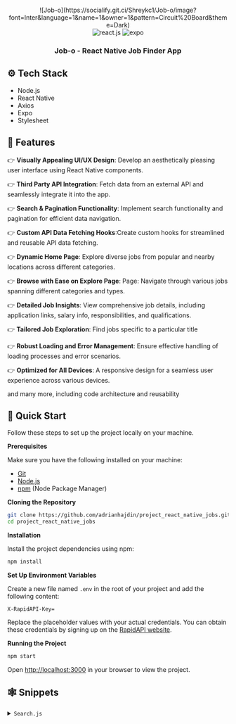 <div align="center">
  <br />

  <div>
    ![Job-o](https://socialify.git.ci/Shreykc1/Job-o/image?font=Inter&language=1&name=1&owner=1&pattern=Circuit%20Board&theme=Dark)
  </div>

  <div>
    <img src="https://img.shields.io/badge/-React_Native-black?style=for-the-badge&logoColor=white&logo=react&color=61DAFB" alt="react.js" />
    <img src="https://img.shields.io/badge/-Expo-black?style=for-the-badge&logoColor=white&logo=expo&color=000020" alt="expo" />
  </div>

  <h3 align="center">Job-o - React Native Job Finder App</h3>

</div>



## <a name="tech-stack">⚙️ Tech Stack</a>

- Node.js
- React Native
- Axios
- Expo
- Stylesheet

## <a name="features">🔋 Features</a>

👉 **Visually Appealing UI/UX Design**: Develop an aesthetically pleasing user interface using React Native components.

👉 **Third Party API Integration**: Fetch data from an external API and seamlessly integrate it into the app.

👉 **Search & Pagination Functionality**: Implement search functionality and pagination for efficient data navigation.

👉 **Custom API Data Fetching Hooks**:Create custom hooks for streamlined and reusable API data fetching.

👉 **Dynamic Home Page**: Explore diverse jobs from popular and nearby locations across different categories.

👉 **Browse with Ease on Explore Page**: Page: Navigate through various jobs spanning different categories and types.

👉 **Detailed Job Insights**: View comprehensive job details, including application links, salary info, responsibilities, and qualifications.

👉 **Tailored Job Exploration**: Find jobs specific to a particular title 

👉 **Robust Loading and Error Management**: Ensure effective handling of loading processes and error scenarios. 

👉 **Optimized for All Devices**: A responsive design for a seamless user experience across various devices.

and many more, including code architecture and reusability 

## <a name="quick-start">🤸 Quick Start</a>

Follow these steps to set up the project locally on your machine.

**Prerequisites**

Make sure you have the following installed on your machine:

- [Git](https://git-scm.com/)
- [Node.js](https://nodejs.org/en)
- [npm](https://www.npmjs.com/) (Node Package Manager)

**Cloning the Repository**

```bash
git clone https://github.com/adrianhajdin/project_react_native_jobs.git
cd project_react_native_jobs
```

**Installation**

Install the project dependencies using npm:

```bash
npm install
```

**Set Up Environment Variables**

Create a new file named `.env` in the root of your project and add the following content:

```env
X-RapidAPI-Key=
```

Replace the placeholder values with your actual credentials. You can obtain these credentials by signing up on the [RapidAPI website](https://rapidapi.com/letscrape-6bRBa3QguO5/api/jsearch).

**Running the Project**

```bash
npm start
```

Open [http://localhost:3000](http://localhost:3000) in your browser to view the project.

## <a name="snippets">🕸️ Snippets</a>

<details>
<summary><code>Search.js</code></summary>

```javascript
import React, { useEffect, useState } from 'react'
import { ActivityIndicator, FlatList, Image, TouchableOpacity, View } from 'react-native'
import { Stack, useRouter, useSearchParams } from 'expo-router'
import { Text, SafeAreaView } from 'react-native'
import axios from 'axios'

import { ScreenHeaderBtn, NearbyJobCard } from '../../components'
import { COLORS, icons, SIZES } from '../../constants'
import styles from '../../styles/search'

const JobSearch = () => {
    const params = useSearchParams();
    const router = useRouter()

    const [searchResult, setSearchResult] = useState([]);
    const [searchLoader, setSearchLoader] = useState(false);
    const [searchError, setSearchError] = useState(null);
    const [page, setPage] = useState(1);

    const handleSearch = async () => {
        setSearchLoader(true);
        setSearchResult([])

        try {
            const options = {
                method: "GET",
                url: `https://jsearch.p.rapidapi.com/search`,
                headers: {
                    "X-RapidAPI-Key": '',
                    "X-RapidAPI-Host": "jsearch.p.rapidapi.com",
                },
                params: {
                    query: params.id,
                    page: page.toString(),
                },
            };

            const response = await axios.request(options);
            setSearchResult(response.data.data);
        } catch (error) {
            setSearchError(error);
            console.log(error);
        } finally {
            setSearchLoader(false);
        }
    };

    const handlePagination = (direction) => {
        if (direction === 'left' && page > 1) {
            setPage(page - 1)
            handleSearch()
        } else if (direction === 'right') {
            setPage(page + 1)
            handleSearch()
        }
    }

    useEffect(() => {
        handleSearch()
    }, [])

    return (
        <SafeAreaView style={{ flex: 1, backgroundColor: COLORS.lightWhite }}>
            <Stack.Screen
                options={{
                    headerStyle: { backgroundColor: COLORS.lightWhite },
                    headerShadowVisible: false,
                    headerLeft: () => (
                        <ScreenHeaderBtn
                            iconUrl={icons.left}
                            dimension='60%'
                            handlePress={() => router.back()}
                        />
                    ),
                    headerTitle: "",
                }}
            />

            <FlatList
                data={searchResult}
                renderItem={({ item }) => (
                    <NearbyJobCard
                        job={item}
                        handleNavigate={() => router.push(`/job-details/${item.job_id}`)}
                    />
                )}
                keyExtractor={(item) => item.job_id}
                contentContainerStyle={{ padding: SIZES.medium, rowGap: SIZES.medium }}
                ListHeaderComponent={() => (
                    <>
                        <View style={styles.container}>
                            <Text style={styles.searchTitle}>{params.id}</Text>
                            <Text style={styles.noOfSearchedJobs}>Job Opportunities</Text>
                        </View>
                        <View style={styles.loaderContainer}>
                            {searchLoader ? (
                                <ActivityIndicator size='large' color={COLORS.primary} />
                            ) : searchError && (
                                <Text>Oops something went wrong</Text>
                            )}
                        </View>
                    </>
                )}
                ListFooterComponent={() => (
                    <View style={styles.footerContainer}>
                        <TouchableOpacity
                            style={styles.paginationButton}
                            onPress={() => handlePagination('left')}
                        >
                            <Image
                                source={icons.chevronLeft}
                                style={styles.paginationImage}
                                resizeMode="contain"
                            />
                        </TouchableOpacity>
                        <View style={styles.paginationTextBox}>
                            <Text style={styles.paginationText}>{page}</Text>
                        </View>
                        <TouchableOpacity
                            style={styles.paginationButton}
                            onPress={() => handlePagination('right')}
                        >
                            <Image
                                source={icons.chevronRight}
                                style={styles.paginationImage}
                                resizeMode="contain"
                            />
                        </TouchableOpacity>
                    </View>
                )}
            />
        </SafeAreaView>
    )
}

export default JobSearch
```
</details>



#
